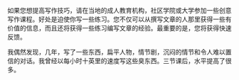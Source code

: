 如果您想提高写作技巧，请在当地的成人教育机构，社区学院或大学参加一些创意写作课程。好处是迫使你写一些练习。您不仅可以从撰写文章的人那里获得一些有价值的信息，而且还将获得一些练习编写文章的经验。最重要的是，您将获得快速反馈。

我偶然发现，几年，写了一些东西，扁平人物，情节剧，沉闷的情节和令人难以置信的对话。我曾经以每小时十英里的速度写这些臭东西。三节课后，水平提高了很多。
